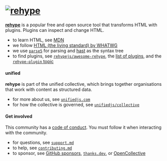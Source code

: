 # [![rehype][githubusercontent-logo]][github-rehype]

**[rehype][github-rehype]** is a popular free and open source tool that
transforms HTML with plugins.
Plugins can inspect and change HTML.

* to learn HTML, see [MDN][]
* we follow [HTML (the living standard) by WHATWG][whatwg-html]
* we use [`parse5`][github-inikulin-parse5] for parsing and
  [hast][github-hast] as the syntax tree
* to find plugins, see [`rehypejs/awesome-rehype`][github-rehype-awesome],
  the [list of plugins][github-rehype-plugins],
  and the [`rehype-plugin` topic][github-topics-rehype-plugin]

#### unified

**rehype** is part of the unified collective,
which brings together organisations that work with content as structured data.

* for more about us,
  see [`unifiedjs.com`][unifiedjs]
* for how the collective is governed,
  see [`unifiedjs/collective`][github-unified-collective]

#### Get involved

This community has a [code of conduct][github-health-code-of-conduct].
You must follow it when interacting with the community.

* for questions,
  see [`support.md`][github-health-support]
* to help,
  see [`contributing.md`][github-health-contributing]
* to sponsor,
  see [GitHub sponsors][github-sponsors],
  [`thanks.dev`][thanks],
  or [OpenCollective][]

[github-hast]: https://github.com/syntax-tree/hast

[github-health-code-of-conduct]: https://github.com/rehypejs/.github/blob/main/code-of-conduct.md

[github-health-contributing]: https://github.com/rehypejs/.github/blob/main/contributing.md

[github-health-support]: https://github.com/rehypejs/.github/blob/main/support.md

[github-inikulin-parse5]: https://github.com/inikulin/parse5

[github-rehype-awesome]: https://github.com/rehypejs/awesome-rehype

[github-rehype-plugins]: https://github.com/rehypejs/rehype/blob/main/doc/plugins.md#list-of-plugins

[github-rehype]: https://github.com/rehypejs/rehype

[github-topics-rehype-plugin]: https://github.com/topics/rehype-plugin

[github-unified-collective]: https://github.com/unifiedjs/collective

[github-sponsors]: https://github.com/sponsors/unifiedjs

[githubusercontent-logo]: https://raw.githubusercontent.com/rehypejs/rehype/cb624bd/logo.svg?sanitize=true

[mdn]: https://developer.mozilla.org/docs/Web/HTML

[opencollective]: https://opencollective.com/unified

[thanks]: https://thanks.dev

[unifiedjs]: https://unifiedjs.com

[whatwg-html]: https://html.spec.whatwg.org/multipage/
